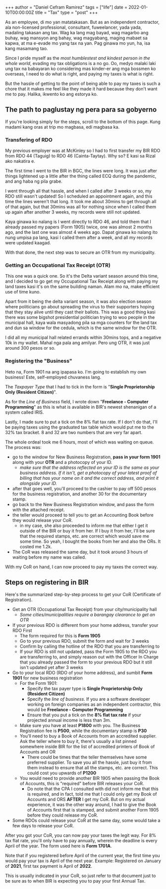 +++
author = "Daniel Cefram Ramirez"
tags = ["life"]
date = 2022-01-10T00:00:00Z
title = "Tax"
type = "post"
+++

As an employee, di mo yan matatakasan. But as an independent contractor, ala non-licensed professional, consultant, fuweelancer, yada yada,
madaling takasan ang tax. Wag ka lang mag bayad, wag magarbo ang buhay, wag mansyon ang bahay, wag magyabang, maging mabaet sa kapwa, at
ma e-evade mo yang tax na yan. Pag ginawa mo yun, ha, isa kang masamang tao.

Since I pride myself as the _most humblestest and kindest person in the whole world_, evading my tax obligations is a no go. Oo, medyo malaki
laki ung tax na babayaran ko considering mas kinder-er ang mga bossmen ko overseas, I need to do what is right, and paying my taxes is what is
right.

But the hassle of getting to the point of being able to pay my taxes is such a chore that it makes me feel like they made it hard because they
don't want me to pay. Halika, ikwento ko ang estorya ko.

## The path to paglustay ng pera para sa gobyerno

If you're looking simply for the steps, scroll to the bottom of this page. Kung madami kang oras at trip mo magbasa, edi magbasa ka.

### Transfering of RDO

My previous employer was at McKinley so I had to first transfer my BIR RDO from RDO 44 (Taguig) to RDO 46 (Cainta-Taytay). Why so? E kasi sa
Rizal ako nakatira e.

The first time I went to the BIR in BGC, the lines were long. It was just after things lightened up a little after the thing called ECQ during
the pandemic, and ang haba ng pila grabe.

I went through all that hassle, and when I called after 3 weeks or so, my RDO still wasn't updated! So I scheduled an appointment again, and
this time the lines weren't that long. It took me about 30mins to get through all of that again, but that 30mins was all for nothing since when
I called them up again after another 3 weeks, my records were still not updated.

Kaya ginawa ko nalang is I went directly to RDO 46, and told them that I already passed my papers (Form 1905) twice, one was almost 2 months
ago, and the last one was almost 4 weeks ago. Dapat ginawa ko nalang ito nung umpisa pa lang, kasi I called them after a week, and all my
records were updated kaagad.

With that done, the next step was to secure an OTR from my municipality.

### Getting an Occupational Tax Receipt (OTR)

This one was a quick one. So it's the Delta variant season around this time, and I decided to go get my Occupational Tax Receipt along with
paying my land taxes kasi it's on the same building naman. Alam mo na, make efficient use of time kuno.

Apart from it being the delta variant season, it was also election season where politicians go about spreading the virus to their supporters
hoping that they stay alive until they cast their ballots. This was a good thing kasi there was some bigshot presidential politician trying to
woo people in the municipal hall, kaya wala masyadong pila sa mga counters for the land tax and dun sa window for the cedula, which is the
same window for the OTR.

I did all my municipal hall related errands within 30mins tops, and a negative 10k in my wallet. Mahal nga pala ang amilyar. Pero ung OTR, it
was just around 300 pesos or so.

### Registering the "Business"

Heto na, Form 1901 na ang ipapasa ko. I'm going to establish my own business! Este, self-employed chuvaness lang.

The _Taxpayer Type_ that I had to tick in the form is "**Single Proprietorship Only (Resident Citizen)**".

As for the _Line of Business_ field, I wrote down "**Freelance - Computer Programming**" as this is what is available in BIR's newest
shenanigan of a system called IRIS.

Lastly, I made sure to put a tick on the 8% flat tax rate. If I don't do that, I'll be paying taxes using the graduated tax table which
would put me to the 32% tax bracket. 8 and 32 are two numbers that are very far apart.

The whole ordeal took me 6 hours, most of which was waiting on queue. The process was:

- go to the window for New Business Registration, **pass in your form 1901** along with your **OTR** and a photocopy of your ID.
  - _make sure that the address reflected on your ID is the same as your business address. If it isn't, get a photocopy of your latest proof of billing that has your name on it and the correct address, and print it alongside your ID._
- after that goes well, you'll proceed to the cashier to pay off 500 pesos for the business registration, and another 30 for the documentary stamp.
- go back to the New Business Registration window, and pass the form with the attached receipt.
- the teller would proceed to tell you to get an Accounting Book before they would release your CoR.
  - in my case, she also proceeded to inform me that either I get it outside of the BIR or buy it from her. If I buy it from her, I'll be sure that the required stamps, etc. are correct which would save me some time. So yeah, I bought the books from her and also the ORs. It costed me 1.2k.
- The CoR was released the same day, but it took around 3 hours of waiting before my name was called.

With my CoR on hand, I can now proceed to pay my taxes the correct way.

## Steps on registering in BIR

Here's the summarized step-by-step process to get your CoR (Certificate of Registration).

- Get an OTR (Occupational Tax Receipt) from your city/municipality hall
  - _Some cities/municipalities require a barangay clearance to get an OTR_
- If your previous RDO is different from your home address, transfer your RDO First
  - The form required for this is **Form 1905**
  - Go to your previous RDO, submit the form and wait for 3 weeks
  - Confirm by calling the hotline of the RDO that you are transferring to
  - If your RDO is still not updated, pass the Form 1905 to the RDO you are transferring to, and simply reason out with the Officer In Charge that you already passed the form to your previous RDO but it still isn't updated yet after 3 weeks
- Go to your local RDO (RDO of your home address), and sumbit **Form 1901** for new business registration
  - For the Form 1901:
    - Specify the tax payer type is **Single Proprietorship Only (Resident Citizen)**
    - Specify the _line of business_. If you are a software developer working on foreign companies as an independent contractor, this would be **Freelance - Computer Programming**
    - Ensure that you put a tick on the **8% flat tax rate** if your projected annual income is less than 3m.
  - Make sure you have at least **P1800** with you. The Business Registration fee is **P500**, while the documentary stamp is **P30**
  - You'll need to buy a Book of Accounts from an accredited supplier. Ask the teller where to buy it, there's usually a list pinned somewhere inside BIR for the list of accredited printers of Book of Accounts and OR
    - There could be times that the teller themselves have some preferred supplier. To save you all the hassle, just buy it from them instead to ensure that all the stamps, etc. are correct. This could cost you upwards of **P1200**
  - You would need to provide another BIR 1905 when passing the Book of Accounts, this is "required" before BIR releases your CoR.
    - Do note that the CPA I consulted with did not inform me that this is required, and in fact, told me that I could only get my Book of Accounts and ORS **AFTER** I get my CoR. But on my actual experience, it was the other way around, I had to give the Book of Accounts first that is stamped, and submit another Form 1905 before they could release my CoR.
- Some RDOs could release your CoR at the same day, some would take a few days to release your CoR.

After you got your CoR, you can now pay your taxes the legit way. For 8% tax flat rate, you'll only have to pay annually, wherein the deadline is every April of the year. The form used here is **Form 1701A**.

Note that if you registered before April of the current year, the first time you would pay your tax is April of the next year. Example: Registered on January of **2021**, first tax payment is April of **2022**.

This is usually indicated in your CoR, so just refer to that document just to be sure as to when BIR is expecting you to pay your first Annual Tax.
